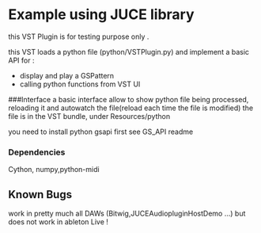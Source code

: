 Example using JUCE library
=====
this VST Plugin is for testing purpose only .

this VST loads a python file (python/VSTPlugin.py) and implement a basic API for :
* display and play a GSPattern
* calling python functions from VST UI


###Interface
a basic interface allow to show python file being processed, reloading it and autowatch the file(reload each time the file is modified)
the file is in the VST bundle, under Resources/python

you need to install python gsapi first see GS_API readme


### Dependencies

Cython, numpy,python-midi



Known Bugs
-
work in pretty much all DAWs (Bitwig,JUCEAudiopluginHostDemo ...) but does not work in ableton Live !